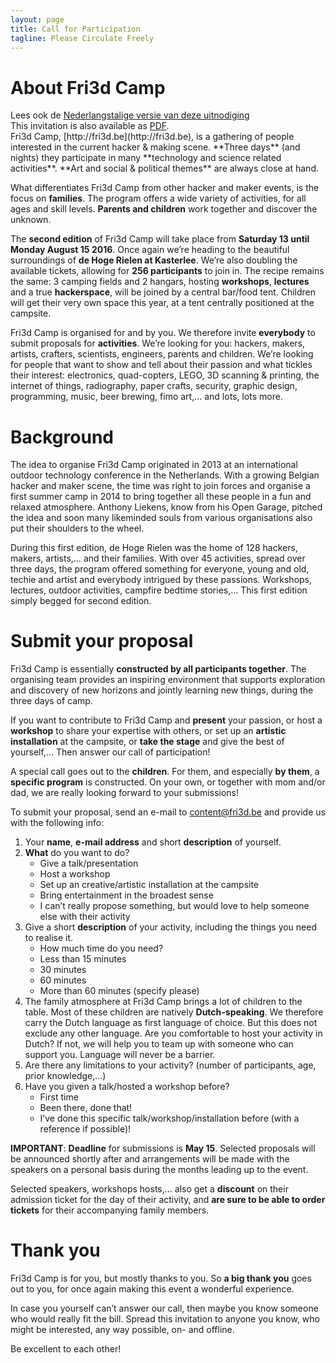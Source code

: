 ```yaml
---
layout: page
title: Call for Participation
tagline: Please Circulate Freely
---
```


# About Fri3d Camp

<div class="panel panel-default panel-uitnodiging col-md-6">
  <div class="panel-body">
  Lees ook de <a href="../">Nederlangstalige versie van deze uitnodiging</a><br>
  This invitation is also available as <a href="../../assets/Fri3dCamp2016-CFP.pdf">PDF</a>.
  </div>
</div>
Fri3d Camp, [http://fri3d.be](http://fri3d.be), is a gathering of people interested in the current hacker & making scene. **Three days** (and nights) they participate in many **technology and science related activities**. **Art and social & political themes** are always close at hand.

What differentiates Fri3d Camp from other hacker and maker events, is the focus on **families**. The program offers a wide variety of activities, for all ages and skill levels. **Parents and children** work together and discover the unknown.

The **second edition** of Fri3d Camp will take place from **Saturday 13 until Monday August 15 2016**. Once again we’re heading to the beautiful surroundings of **de Hoge Rielen at Kasterlee**. We’re also doubling the available tickets, allowing for **256 participants** to join in. The recipe remains the same: 3 camping fields and 2 hangars, hosting **workshops**, **lectures** and a true **hackerspace**, will be joined by a central bar/food tent. Children will get their very own space this year, at a tent centrally positioned at the campsite.

Fri3d Camp is organised for and by you. We therefore invite **everybody** to submit proposals for **activities**. We’re looking for you: hackers, makers, artists, crafters, scientists, engineers, parents and children. We’re looking for people that want to show and tell about their passion and what tickles their interest: electronics, quad-copters, LEGO, 3D scanning & printing, the internet of things, radiography, paper crafts, security, graphic design, programming, music, beer brewing, fimo art,… and lots, lots more.

# Background

The idea to organise Fri3d Camp originated in 2013 at an international outdoor technology conference in the Netherlands. With a growing Belgian hacker and maker scene, the time was right to join forces and organise a first summer camp in 2014 to bring together all these people in a fun and relaxed atmosphere. Anthony Liekens, know from his Open Garage, pitched the idea and soon many likeminded souls from various organisations also put their shoulders to the wheel.

During this first edition, de Hoge Rielen was the home of 128 hackers, makers, artists,… and their families. With over 45 activities, spread over three days, the program offered something for everyone, young and old, techie and artist and everybody intrigued by these passions. Workshops, lectures, outdoor activities, campfire bedtime stories,… This first edition simply begged for second edition.

# Submit your proposal

Fri3d Camp is essentially **constructed by all participants together**. The organising team provides an inspiring environment that supports exploration and discovery of new horizons and jointly learning new things, during the three days of camp.

If you want to contribute to Fri3d Camp and **present** your passion, or host a **workshop** to share your expertise with others, or set up an **artistic installation** at the campsite, or **take the stage** and give the best of yourself,… Then answer our call of participation!

A special call goes out to the **children**. For them, and especially **by them**, a **specific program** is constructed. On your own, or together with mom and/or dad, we are really looking forward to your submissions!

To submit your proposal, send an e-mail to [content@fri3d.be](mailto:content@fri3d.be) and provide us with the following info:

1. Your **name**, **e-mail address** and short **description** of yourself.
2. **What** do you want to do?
    * Give a talk/presentation
    * Host a workshop
    * Set up an creative/artistic installation at the campsite
    * Bring entertainment in the broadest sense
    * I can’t really propose something, but would love to help someone else with their activity
3. Give a short **description** of your activity, including the things you need to realise it.
    * How much time do you need?
    * Less than 15 minutes
    * 30 minutes
    * 60 minutes
    * More than 60 minutes (specify please)
4. The family atmosphere at Fri3d Camp brings a lot of children to the table. Most of these children are natively **Dutch-speaking**. We therefore carry the Dutch language as first language of choice. But this does not exclude any other language. Are you comfortable to host your activity in Dutch? If not, we will help you to team up with someone who can support you. Language will never be a barrier.
5. Are there any limitations to your activity? (number of participants, age, prior knowledge,…)
6. Have you given a talk/hosted a workshop before?
    * First time
    * Been there, done that!
    * I’ve done this specific talk/workshop/installation before (with a reference if possible)!

**IMPORTANT**: **Deadline** for submissions is **May 15**. Selected proposals will be announced shortly after and arrangements will be made with the speakers on a personal basis during the months leading up to the event.

Selected speakers, workshops hosts,… also get a **discount** on their admission ticket for the day of their activity, and **are sure to be able to order tickets** for their accompanying family members.

# Thank you

Fri3d Camp is for you, but mostly thanks to you. So **a big thank you** goes out to you, for once again making this event a wonderful experience.

In case you yourself can’t answer our call, then maybe you know someone who would really fit the bill. Spread this invitation to anyone you know, who might be interested, any way possible, on- and offline.

Be excellent to each other!
